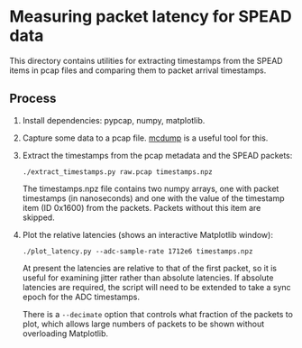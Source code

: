 # Measuring packet latency for SPEAD data

This directory contains utilities for extracting timestamps from the SPEAD
items in pcap files and comparing them to packet arrival timestamps.

## Process

1. Install dependencies: pypcap, numpy, matplotlib.

2. Capture some data to a pcap file.
   [mcdump](https://spead2.readthedocs.io/en/latest/tools.html#mcdump) is a
   useful tool for this.

3. Extract the timestamps from the pcap metadata and the SPEAD packets:

       ./extract_timestamps.py raw.pcap timestamps.npz

   The timestamps.npz file contains two numpy arrays, one with packet
   timestamps (in nanoseconds) and one with the value of the timestamp item
   (ID 0x1600) from the packets. Packets without this item are skipped.

4. Plot the relative latencies (shows an interactive Matplotlib window):

       ./plot_latency.py --adc-sample-rate 1712e6 timestamps.npz

   At present the latencies are relative to that of the first packet, so it
   is useful for examining jitter rather than absolute latencies. If absolute
   latencies are required, the script will need to be extended to take a sync
   epoch for the ADC timestamps.

   There is a `--decimate` option that controls what fraction of the packets to
   plot, which allows large numbers of packets to be shown without overloading
   Matplotlib.
